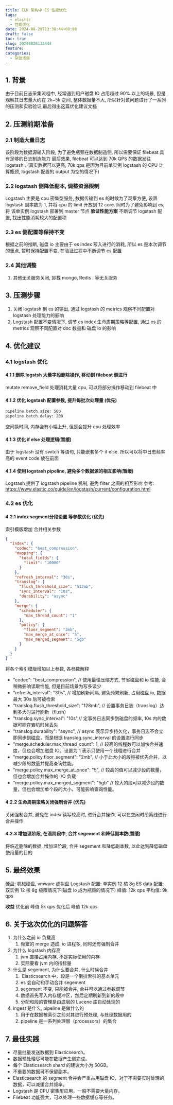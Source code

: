 ```yaml
---
title: ELK 架构中 ES 性能优化
tags:
  - elastic
  - 性能优化
date: 2024-08-28T13:38:44+08:00
draft: false
toc: true
slug: 20240828133844
feature: 
categories:
  - 杂技浅尝
---
```

## 1. 背景

由于目前日志采集流程中, 经常遇到用户磁盘 IO 占用超过 90% 以上的场景, 但是观察其日志量大约在 2k~5k 之间, 整体数据量不大, 所以针对该问题进行了一系列的压测和实验验证,最后得出这篇优化建议文档

<!--more-->

## 2. 压测前期准备
### 2.1 制造大量日志
该阶段为数据源输入阶段, 为了避免瓶颈在数据制造侧, 所以需要保证 filebeat 具有足够的日志制造能力
最后效果, filebeat 可以达到 70k QPS 的数据发往logstash . (真实数据可以更高, 70k qps 是因为目前单实例 logstash 的 CPU 计算瓶颈, logstash 配置的 output 为空的情况下)

### 2.2 logstash 侧降低副本, 调整资源限制
Logstash 主要是 cpu 密集型服务, 数据传输到 es 的时候为了观察方便, 设置 logstash 副本数为 1, 并将 cpu 的 limit 开放到 12 core. 同时为了避免影响到 es, 将 该单实例 logstash 部署到 master 节点
**验证性能方案**
不断调节 logstash 配置, 找出性能消耗较大的配置项
### 2.3 es 侧配置等保持不变
根据之前的推断, 磁盘 io 主要由于 es index 写入进行的消耗, 所以 es 是本次调节的重点, 暂时保持配置不变, 在验证过程中不断调节 es 配置
### 2.4 其他调整
1. 其他无关服务关闭, 卸载 mongo, Redis .  等无关服务
## 3. 压测步骤
1. 关闭 logstash 到 es 的输出, 通过 logstash 的 metrics 观察不同配置对 logstash 处理能力的影响
2. Logstash 配置不变情况下, 调节 es index 生命周期策略等配置, 通过 es 的 metrics 观察不同配置对 doc 数量和 磁盘 io 的影响
## 4. 优化建议
### 4.1 logstash 优化
#### 4.1.1 删除 logstsh 大量字段删除操作, 移动到 filebeat 侧进行 
mutate remove_field 处理消耗大量 cpu, 可以将部分操作移动到 filebeat 中
#### 4.1.2 优化 logstash 配置参数, 提升每批次处理量 (优先)

```bash
pipeline.batch.size: 500
pipeline.batch.delay: 200
```
空间换时间, 内存会有小幅上升, 但是会提升 cpu 处理效率

#### 4.1.3 优化 if else 处理逻辑(暂缓)
由于 logstash 没有 switch 等语句, 只能嵌套多个 if else. 所以可以将中日志频率高的 event code 放在前面
#### 4.1.4 使用 logstash pipeline, 避免多个数据源的相互影响(暂缓)
Logstash 提供了 logstash pipeline 机制, 避免 filter 之间的相互影响
参考: https://www.elastic.co/guide/en/logstash/current/configuration.html
### 4.2 es 优化
#### 4.2.1 index segment分段设置 等参数优化 (优先)
索引模版增加 合并相关参数
```json
{
  "index": {
    "codec": "best_compression", 
    "mapping": {
      "total_fields": {
        "limit": "10000"
      }
    },
    "refresh_interval": "30s",
    "translog": {
      "flush_threshold_size": "512mb",
      "sync_interval": "10s",
      "durability": "async"
    },
    "merge": {
      "scheduler": {
        "max_thread_count": "1"
      },
      "policy": {
        "floor_segment": "2mb",
        "max_merge_at_once": "5",
        "max_merged_segment": "5gb"
      }
    }
  }
}
```

将各个索引模版增加以上参数, 各参数解释
- "codec": "best_compression",  // 使用最佳压缩方式, 节省磁盘和 io 性能, 会稍微影响读取性能, 但是目前场景为写多读少
-  "refresh_interval": "30s",  // 增加刷新间隔, 避免频繁刷新, 占用磁盘 io, 数据最大 30s 后可被检索
-  "translog.flush_threshold_size": "128mb", // 设置事务日志（translog）达到多大时进行刷新（flush）
-  "translog.sync_interval": "10s",// 定事务日志同步到磁盘的频率, 10s 内的数据可能在宕机时候丢失
-  "translog.durability": "async", // async 表示异步持久化，事务日志不会立即同步到磁盘，而是根据 translog.sync_interval 的设置进行同步
-  "merge.scheduler.max_thread_count": 1, // 较高的线程数可以加快合并速度，但也会增加磁盘 IO。设置为 1 表示只使用一个线程进行合并
-  "merge.policy.floor_segment": "2mb", // 小于此大小的段将被优先合并，以减少段的数量并提高查询性能。
-  "merge.policy.max_merge_at_once": "5",  // 较高的值可以减少段的数量，但也会增加合并操作的 I/O 负载
-  "merge.policy.max_merged_segment": "5gb"  // 较大的段可以减少段的数量，但也会增加单个段的大小，可能影响查询性能。
#### 4.2.2 生命周期策略关闭强制合并 (优先)
关闭强制合并, 避免在 index 读写较高时, 进行合并操作, 可以在空闲时段离线进行合并操作

#### 4.2.3 增加温阶段, 在温阶段中, 合并 segement 和降低副本数(暂缓)
将临近删除的数据, 增加温阶段, 合并 segement 和降低副本数, 以此达到降低磁盘使用量的目的

## 5. 最终效果

硬盘: 机械硬盘, vmware 虚拟盘
Logstash 配置: 单实例 12 核 8g
ES data 配置: 双实例 12 核 8g
极限情况下(磁盘 io 成为瓶颈的情况下)
峰值: 12k qps
平均值: 9k qps

**收益**
优化前 峰值 5k qps
优化后 峰值 12k qps

## 6.  关于这次优化的问题解答
1. 为什么之前 io 负载高
	1. 频繁的 merge 造成, io 进程多, 同时还有强制合并
2. 为什么 logstash 内存高
	1. jvm 直接占用内存, 不是实际使用的内存
	2. 实际要看 jvm 内的指标量
3. 什么是 segement, 为什么要合并, 什么时候合并
	1.  Elasticsearch 中，段是一个倒排索引的基本单元
	2. es 会自动和手动合并 segement
	3. segement 不变, 只能被合并, 合并可以通过参数调节
	4. 数据首先写入内存缓冲区，然后定期刷新到新的段中
	5. 分配和段的管理是由底层的 Lucene 库自动处理的
4. ingest 是什么, pipeline 是做什么的
	1. 用于在数据被索引之前对其进行预处理, 与处理数据用的
	2. pipeline 是一系列处理器（processors）的集合

## 7. 最佳实践
- 尽量批量发送数据到 Elasticsearch。
- 数据预处理尽可能在数据产生侧完成。
- 每个 Elasticsearch shard 的建议大小为 50GB。
- 不重要的数据可不保留副本。
- Elasticsearch 的 segment 合并会严重占用磁盘 IO，对于不需要实时处理的数据，可以减缓合并频率。
- Logstash 是 CPU 密集型应用，一般不需要大量内存。
- Filebeat 功能强大，可以处理一些数据缓存等任务。








